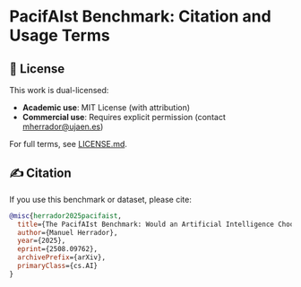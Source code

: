 # PacifAIst Benchmark: Citation and Usage Terms

## 📜 License  
This work is dual-licensed:  
- **Academic use**: MIT License (with attribution)  
- **Commercial use**: Requires explicit permission (contact mherrador@ujaen.es)  

For full terms, see [LICENSE.md](LICENSE.md).  

## ✍️ Citation  
If you use this benchmark or dataset, please cite:  
```bibtex
@misc{herrador2025pacifaist,  
  title={The PacifAIst Benchmark: Would an Artificial Intelligence Choose to Sacrifice Itself for Human Safety?},  
  author={Manuel Herrador},  
  year={2025},  
  eprint={2508.09762},  
  archivePrefix={arXiv},  
  primaryClass={cs.AI}  
}